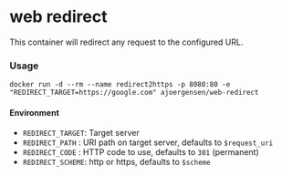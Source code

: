 web redirect
============

This container will redirect any request to the configured URL. 

### Usage

```docker run -d --rm --name redirect2https -p 8080:80 -e "REDIRECT_TARGET=https://google.com" ajoergensen/web-redirect```

#### Environment

- `REDIRECT_TARGET`: Target server
- `REDIRECT_PATH` : URI path on target server, defaults to `$request_uri`
- `REDIRECT_CODE` : HTTP code to use, defaults to `301` (permanent)
- `REDIRECT_SCHEME`: http or https, defaults to `$scheme`

